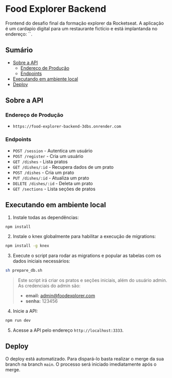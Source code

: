 # Food Explorer Backend

Frontend do desafio final da formação explorer da Rocketseat. A aplicação é um cardapio digital para um restaurante fictício e está implantanda no endereço: ``.

## Sumário
- [Sobre a API](#sobre-a-api)
  - [Endereço de Produção](#endereço-de-produção)
  - [Endpoints](#endpoints)
- [Executando em ambiente local](#executando-em-ambiente-local)
- [Deploy](#deploy)

## Sobre a API
### Endereço de Produção
- `https://food-explorer-backend-3dbs.onrender.com`
### Endpoints
- `POST /session` -  Autentica um usuário
- `POST /register` - Cria um usuário
- `GET /dishes` - Lista pratos
- `GET /dishes/:id` - Recupera dados de um prato
- `POST /dishes` - Cria um prato
- `PUT /dishes/:id` - Atualiza um prato
- `DELETE /dishes/:id` - Deleta um prato
- `GET /sections` - Lista seções de pratos

## Executando em ambiente local
1. Instale todas as dependências:
```bash
npm install
```

2. Instale o knex globalmente para habilitar a execução de migrations:
```bash
npm install -g knex
```

3. Execute o script para rodar as migrations e popular as tabelas com os dados iniciais necessários:
```bash
sh prepare_db.sh
```
> Este script irá criar os pratos e seções iniciais, além do usuário admin. As credenciais do admin são:
> - **email:** admin@foodexplorer.com
> - **senha:** 123456

4. Inicie a API:
```bash
npm run dev
```

5. Acesse a API pelo endereço `http://localhost:3333`.

## Deploy
O deploy está automatizado. Para dispará-lo basta realizar o merge da sua branch na branch `main`. O processo será iniciado imediatamente após o merge.